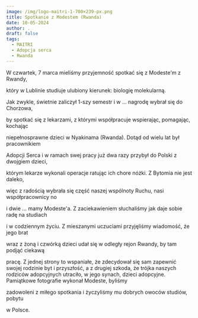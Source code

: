 ```yaml
---
image: /img/logo-maitri-1-700×239-px.png
title: Spotkanie z Modestem (Rwanda)
date: 10-05-2024
author: .
draft: false
tags:
  - MAITRI
  - Adopcja serca
  - Rwanda
---
```

W czwartek, 7 marca mieliśmy przyjemność spotkać się z Modeste'm z Rwandy,

który w Lublinie studiuje ulubiony kierunek: biologię molekularną.

Jak zwykle, świetnie zaliczył 1-szy semestr i w ... nagrodę wybrał się do Chorzowa,

by spotkać się z lekarzami, z którymi współpracuje wspierając, pomagając, kochając

niepełnosprawne dzieci w Nyakinama (Rwanda). Dotąd od wielu lat był pracownikiem

Adopcji Serca i w ramach swej pracy już dwa razy przybył do Polski z dwojgiem dzieci,

którym lekarze wykonali operacje ratując ich chore nóżki. Z Bytomia nie jest daleko,

więc z radością wybrała się część naszej wspólnoty Ruchu, nasi współpracownicy no

i dwie ... mamy Modeste'a. Z zaciekawieniem słuchaliśmy jak daje sobie radę na studiach

i w codziennym życiu. Z mieszanymi uczuciami przyjęliśmy wiadomość, że jego brat

wraz z żoną i czwórką dzieci udał się w odległy rejon Rwandy, by tam podjąć ciekawą

pracę.  Z jednej strony to wspaniałe, że zdecydował się sam zapewnić swojej rodzinie                                  byt i przyszłość, a z drugiej szkoda, że trójka naszych rodziców adopcyjnych utraciło,                                  w jego synach, dzieci adopcyjne. Pamiątkowe fotografie wykonał Modeste, byliśmy

zadowoleni z miłego spotkania i życzyliśmy mu dobrych owoców studiów, pobytu

w Polsce.
